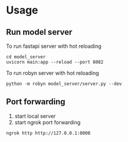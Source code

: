 # Usage

## Run model server

To run fastapi server with hot reloading

```
cd model_server
uvicorn main:app --reload --port 8082
```

To run robyn server with hot reloading

```
python -m robyn model_server/server.py --dev
```

## Port forwarding

1. start local server
2. start ngrok port forwarding

```
ngrok http http://127.0.0.1:8000
```
